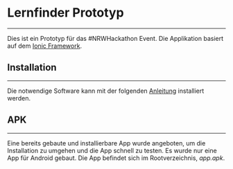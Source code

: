 # Lernfinder Prototyp
---
Dies ist ein Prototyp für das #NRWHackathon Event. Die Applikation basiert auf dem [Ionic Framework](http://ionicframework.com/).

## Installation
----
Die notwendige Software kann mit der folgenden [Anleitung](http://ionicframework.com/getting-started/) installiert werden.

## APK
---
Eine bereits gebaute und installierbare App wurde angeboten, um die Installation zu umgehen und die App schnell zu testen. Es wurde nur eine App für Android gebaut. Die App befindet sich im Rootverzeichnis, _app.apk_. 
